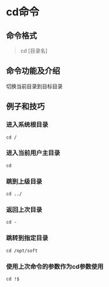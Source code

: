 # cd命令 #

## 命令格式 ##
> cd [目录名]

## 命令功能及介绍 ##
切换当前目录到目标目录

## 例子和技巧 ##

### 进入系统根目录 ###
    cd /

### 进入当前用户主目录 ###
    cd

### 跳到上级目录 ###
    cd ../

### 返回上次目录 ###
    cd -

### 跳转到指定目录 ###
    cd /opt/soft

### 使用上次命令的参数作为cd参数使用 ###
    cd !$
